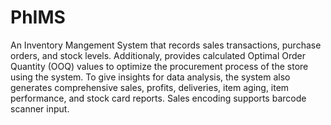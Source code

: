 # PhIMS
An Inventory Mangement System that records sales transactions, purchase orders, and stock levels. Additionaly, provides calculated Optimal Order Quantity (OOQ) values to optimize the procurement process of the store using the system. To give insights for data analysis, the system also generates comprehensive sales, profits, deliveries, item aging, item performance, and stock card reports. Sales encoding supports barcode scanner input.
